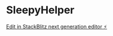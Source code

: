 # SleepyHelper

[Edit in StackBlitz next generation editor ⚡️](https://stackblitz.com/~/github.com/Ying-Kai-Liao/SleepyHelper)